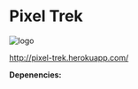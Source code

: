 # Pixel Trek

![logo](https://github.com/bowwow15/pixel-trek/blob/master/public/favicon.gif?raw=true)

http://pixel-trek.herokuapp.com/

**Depenencies:**<br>